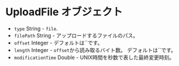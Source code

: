 # UploadFile オブジェクト

* `type` String - `file`.
* `filePath` String - アップロードするファイルのパス。
* `offset` Integer - デフォルトは``です。
* `length` Integer - `offset`から読み取るバイト数。 デフォルトは``です。
* `modificationTime` Double - UNIX時間を秒数で表した最終変更時刻。